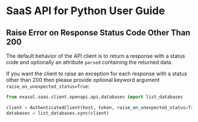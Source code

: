# SaaS API for Python User Guide

## Raise Error on Response Status Code Other Than 200

The default behavior of the API client is to return a response with a status code and optionally an attribute `parsed` containing the returned data.

If you want the client to raise an exception for each response with a status other than 200 then please provide optional keyword argument `raise_on_unexpected_status=True`:

```python
from exasol.saas.client.openapi.api.databases import list_databases

client = AuthenticatedClient(host, token, raise_on_unexpected_status=True)
databases = list_databases.sync(client)
````
